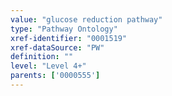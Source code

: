 ```yaml
---
value: "glucose reduction pathway"
type: "Pathway Ontology"
xref-identifier: "0001519"
xref-dataSource: "PW"
definition: ""
level: "Level 4+"
parents: ['0000555']
---
```

